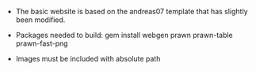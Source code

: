 * The basic website is based on the andreas07 template that has slightly been modified. 

* Packages needed to build: gem install webgen prawn prawn-table prawn-fast-png

* Images must be included with absolute path
